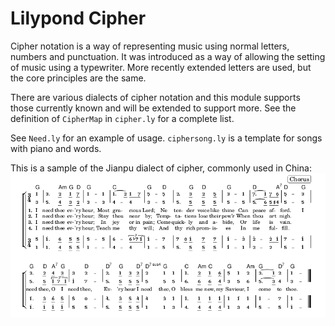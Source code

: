 # Lilypond Cipher

Cipher notation is a way of representing music using normal letters, numbers and punctuation.
It was introduced as a way of allowing the setting of music using a typewriter. More recently
extended letters are used, but the core principles are the same.

There are various dialects of cipher notation and this module supports those currently known
and will be extended to support more. See the definition of `CipherMap` in `cipher.ly` for a
complete list.

See `Need.ly` for an example of usage. `ciphersong.ly` is a template for songs with piano
and words.

This is a sample of the Jianpu dialect of cipher, commonly used in China:
![Jianpu Sample](Need_jianpu_sample.png)
